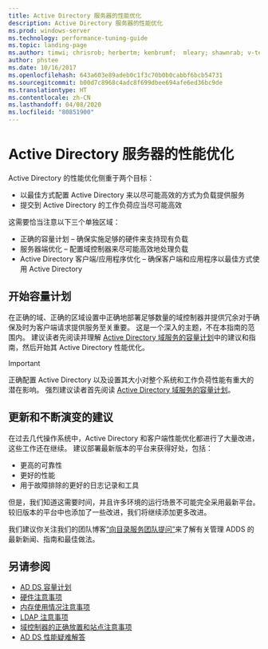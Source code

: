 ```yaml
---
title: Active Directory 服务器的性能优化
description: Active Directory 服务器的性能优化
ms.prod: windows-server
ms.technology: performance-tuning-guide
ms.topic: landing-page
ms.author: timwi; chrisrob; herbertm; kenbrumf;  mleary; shawnrab; v-tea
author: phstee
ms.date: 10/16/2017
ms.openlocfilehash: 643a603e89adeb0c1f3c70b0b0cabbf6bcb54731
ms.sourcegitcommit: b00d7c8968c4adc8f699dbee694afe6ed36bc9de
ms.translationtype: HT
ms.contentlocale: zh-CN
ms.lasthandoff: 04/08/2020
ms.locfileid: "80851900"
---
```

# <a name="performance-tuning-active-directory-servers"></a>Active Directory 服务器的性能优化

Active Directory 的性能优化侧重于两个目标：
- 以最佳方式配置 Active Directory 来以尽可能高效的方式为负载提供服务
- 提交到 Active Directory 的工作负荷应当尽可能高效

这需要恰当注意以下三个单独区域：
- 正确的容量计划 – 确保实施足够的硬件来支持现有负载
- 服务器端优化 – 配置域控制器来尽可能高效地处理负载
- Active Directory 客户端/应用程序优化 – 确保客户端和应用程序以最佳方式使用 Active Directory

## <a name="start-with-capacity-planning"></a>开始容量计划

在正确的域、正确的区域设置中正确地部署足够数量的域控制器并提供冗余对于确保及时为客户端请求提供服务至关重要。 这是一个深入的主题，不在本指南的范围内。 建议读者先阅读并理解 [Active Directory 域服务的容量计划](capacity-planning-for-active-directory-domain-services.md)中的建议和指南，然后开始其 Active Directory 性能优化。

>[!Important]
> 正确配置 Active Directory 以及设置其大小对整个系统和工作负荷性能有重大的潜在影响。 强烈建议读者首先阅读 [Active Directory 域服务的容量计划](capacity-planning-for-active-directory-domain-services.md)。

## <a name="updates-and-evolving-recommendations"></a>更新和不断演变的建议

在过去几代操作系统中，Active Directory 和客户端性能优化都进行了大量改进，这些工作还在继续。 建议部署最新版本的平台来获得好处，包括：

- 更高的可靠性
- 更好的性能
- 用于故障排除的更好的日志记录和工具

但是，我们知道这需要时间，并且许多环境的运行场景不可能完全采用最新平台。 较旧版本的平台中也添加了一些改进，我们将继续添加更多改进。

我们建议你关注我们的团队博客[“向目录服务团队提问”](https://techcommunity.microsoft.com/t5/Ask-the-Directory-Services-Team/bg-p/AskDS)来了解有关管理 ADDS 的最新新闻、指南和最佳做法。

## <a name="see-also"></a>另请参阅

- [AD DS 容量计划](capacity-planning-for-active-directory-domain-services.md)
- [硬件注意事项](hardware-considerations.md)
- [内存使用情况注意事项](memory-usage-considerations.md)
- [LDAP 注意事项](ldap-considerations.md)
- [域控制器的正确放置和站点注意事项](site-definition-considerations.md)
- [AD DS 性能疑难解答](troubleshoot.md)  
  
